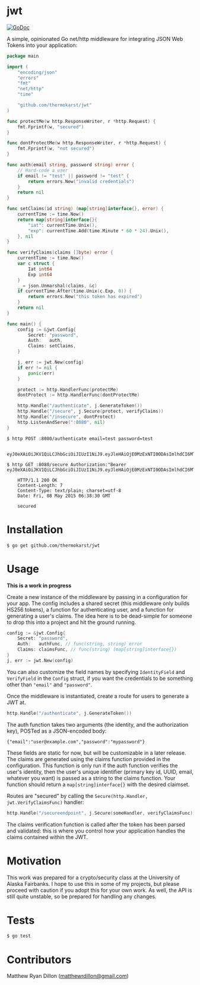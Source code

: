 # jwt

[![GoDoc](https://godoc.org/github.com/thermokarst/jwt?status.svg)](https://godoc.org/github.com/thermokarst/jwt)

A simple, opinionated Go net/http middleware for integrating JSON Web Tokens into
your application:

```go
package main

import (
	"encoding/json"
	"errors"
	"fmt"
	"net/http"
	"time"

	"github.com/thermokarst/jwt"
)

func protectMe(w http.ResponseWriter, r *http.Request) {
	fmt.Fprintf(w, "secured")
}

func dontProtectMe(w http.ResponseWriter, r *http.Request) {
	fmt.Fprintf(w, "not secured")
}

func auth(email string, password string) error {
	// Hard-code a user
	if email != "test" || password != "test" {
		return errors.New("invalid credentials")
	}
	return nil
}

func setClaims(id string) (map[string]interface{}, error) {
	currentTime := time.Now()
	return map[string]interface{}{
		"iat": currentTime.Unix(),
		"exp": currentTime.Add(time.Minute * 60 * 24).Unix(),
	}, nil
}

func verifyClaims(claims []byte) error {
	currentTime := time.Now()
	var c struct {
		Iat int64
		Exp int64
	}
	_ = json.Unmarshal(claims, &c)
	if currentTime.After(time.Unix(c.Exp, 0)) {
		return errors.New("this token has expired")
	}
	return nil
}

func main() {
	config := &jwt.Config{
		Secret: "password",
		Auth:   auth,
		Claims: setClaims,
	}

	j, err := jwt.New(config)
	if err != nil {
		panic(err)
	}

	protect := http.HandlerFunc(protectMe)
	dontProtect := http.HandlerFunc(dontProtectMe)

	http.Handle("/authenticate", j.GenerateToken())
	http.Handle("/secure", j.Secure(protect, verifyClaims))
	http.Handle("/insecure", dontProtect)
	http.ListenAndServe(":8080", nil)
}
```

```shell
$ http POST :8080/authenticate email=test password=test

    eyJ0eXAiOiJKV1QiLCJhbGciOiJIUzI1NiJ9.eyJleHAiOjE0MzExNTI0ODAsImlhdCI6MTQzMTA2NjA4MH0=.UbJmLqOF4bTH/8+o6CrZfoi1Fu7zTDfCV0kwMQyzmos=

$ http GET :8080/secure Authorization:"Bearer eyJ0eXAiOiJKV1QiLCJhbGciOiJIUzI1NiJ9.eyJleHAiOjE0MzExNTI0ODAsImlhdCI6MTQzMTA2NjA4MH0=.UbJmLqOF4bTH/8+o6CrZfoi1Fu7zTDfCV0kwMQyzmos="

    HTTP/1.1 200 OK
    Content-Length: 7
    Content-Type: text/plain; charset=utf-8
    Date: Fri, 08 May 2015 06:38:30 GMT

    secured
```

# Installation

    $ go get github.com/thermokarst/jwt

# Usage

**This is a work in progress**

Create a new instance of the middleware by passing in a configuration for your
app.  The config includes a shared secret (this middleware only builds HS256
tokens), a function for authenticating user, and a function for generating a
user's claims. The idea here is to be dead-simple for someone to drop this into
a project and hit the ground running.

```go
config := &jwt.Config{
    Secret: "password",
    Auth:   authFunc, // func(string, string) error
    Claims: claimsFunc, // func(string) (map[string]interface{})
}
j, err := jwt.New(config)
```

You can also customize the field names by specifying `IdentityField` and
`VerifyField` in the `Config` struct, if you want the credentials to be
something other than `"email"` and `"password"`.

Once the middleware is instantiated, create a route for users to generate a JWT
at.

```go
http.Handle("/authenticate", j.GenerateToken())
```

The auth function takes two arguments (the identity, and the authorization
key), POSTed as a JSON-encoded body:

    {"email":"user@example.com","password":"mypassword"}

These fields are static for now, but will be customizable in a later release.
The claims are generated using the claims function provided in the
configuration. This function is only run if the auth function verifies the
user's identity, then the user's unique identifier (primary key id, UUID,
email, whatever you want) is passed as a string to the claims function. Your
function should return a `map[string]interface{}` with the desired claimset.

Routes are "secured" by calling the `Secure(http.Handler, jwt.VerifyClaimsFunc)`
handler:

```go
http.Handle("/secureendpoint", j.Secure(someHandler, verifyClaimsFunc))
```

The claims verification function is called after the token has been parsed and
validated: this is where you control how your application handles the claims
contained within the JWT.

# Motivation

This work was prepared for a crypto/security class at the University of Alaska
Fairbanks.  I hope to use this in some of my projects, but please proceed with
caution if you adopt this for your own work. As well, the API is still quite
unstable, so be prepared for handling any changes.

# Tests

    $ go test

# Contributors

Matthew Ryan Dillon (matthewrdillon@gmail.com)


